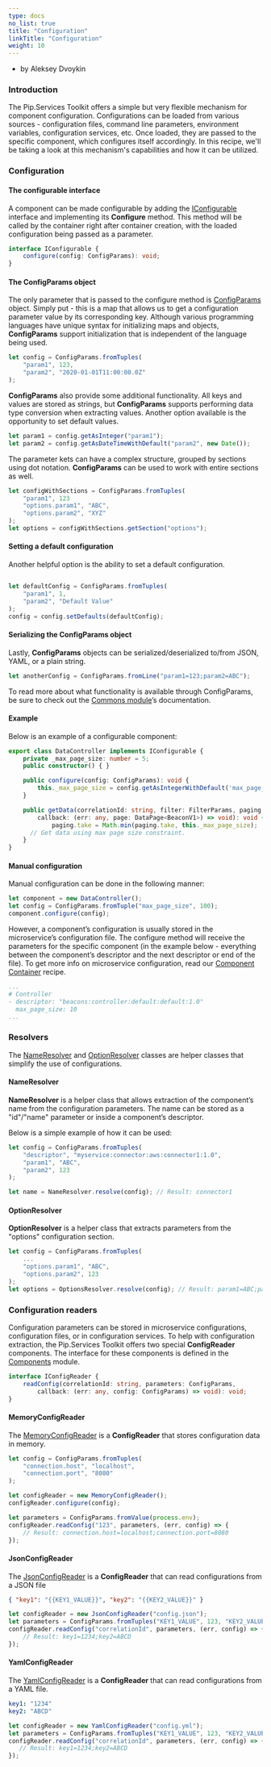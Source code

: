 ```yaml
---
type: docs
no_list: true
title: "Configuration"
linkTitle: "Configuration"
weight: 10
---
```


- by Aleksey Dvoykin

### Introduction

The Pip.Services Toolkit offers a simple but very flexible mechanism for component configuration. Configurations can be loaded from various sources - configuration files, command line parameters, environment variables, configuration services, etc. Once loaded, they are passed to the specific component, which configures itself accordingly. In this recipe, we'll be taking a look at this mechanism's capabilities and how it can be utilized.

### Configuration

#### The configurable interface

A component can be made configurable by adding the [IConfigurable](../../commons/config/iconfigurable/) interface and implementing its **Configure** method. This method will be called by the container right after container creation, with the loaded configuration being passed as a parameter.

```typescript
interface IConfigurable {
	configure(config: ConfigParams): void;
}
```

#### The ConfigParams object

The only parameter that is passed to the configure method is [ConfigParams](../../commons/config/config_params/) object. Simply put - this is a map that allows us to get a configuration parameter value by its corresponding key. Although various programming languages have unique syntax for initializing maps and objects, **ConfigParams** support initialization that is independent of the language being used.

```typescript
let config = ConfigParams.fromTuples(
  	"param1", 123,
  	"param2", "2020-01-01T11:00:00.0Z"
);
```

**ConfigParams** also provide some additional functionality. All keys and values are stored as strings, but **ConfigParams** supports performing data type conversion when extracting values. Another option available is the opportunity to set default values.

```typescript
let param1 = config.getAsInteger("param1");
let param2 = config.getAsDateTimeWithDefault("param2", new Date());
```

The parameter kets can have a complex structure, grouped by sections using dot notation. **ConfigParams** can be used to work with entire sections as well.

```typescript
let configWithSections = ConfigParams.fromTuples(
  	"param1", 123
  	"options.param1", "ABC",
  	"options.param2", "XYZ"
);
let options = configWithSections.getSection("options");
```
#### Setting a default configuration

Another helpful option is the ability to set a default configuration.

```typescript

let defaultConfig = ConfigParams.fromTuples(
  	"param1", 1,
  	"param2", "Default Value"
);
config = config.setDefaults(defaultConfig);
```

#### Serializing the ConfigParams object

Lastly, **ConfigParams** objects can be serialized/deserialized to/from JSON, YAML, or a plain string.

```typescript
let anotherConfig = ConfigParams.fromLine("param1=123;param2=ABC");
```

To read more about what functionality is available through ConfigParams, be sure to check out the [Commons module](../../commons)’s documentation. 

#### Example

Below is an example of a configurable component:

```typescript
export class DataController implements IConfigurable {
   	private _max_page_size: number = 5;
   	public constructor() { }

   	public configure(config: ConfigParams): void {
		this._max_page_size = config.getAsIntegerWithDefault('max_page_size', this._max_page_size);
   	}

   	public getData(correlationId: string, filter: FilterParams, paging: PagingParams,
   	    callback: (err: any, page: DataPage<BeaconV1>) => void): void {
		    paging.take = Math.min(paging.take, this._max_page_size);    
   	  // Get data using max page size constraint.
   	}
}
```

#### Manual configuration

Manual configuration can be done in the following manner:

```typescript
let component = new DataController();
let config = ConfigParams.fromTuple("max_page_size", 100);
component.configure(config);

```

However, a component’s configuration is usually stored in the microservice’s configuration file. The configure method will receive the parameters for the specific component (in the example below - everything between the component’s descriptor and the next descriptor or end of the file). To get more info on microservice configuration, read our [Component Container](../component_container) recipe. 

```yml
...
# Controller
- descriptor: "beacons:controller:default:default:1.0"
  max_page_size: 10
...

```

### Resolvers

The [NameResolver](../../commons/config/name_resolver/) and [OptionResolver](../../commons/config/option_resolver/) classes are helper classes that simplify the use of configurations. 

#### NameResolver

**NameResolver** is a helper class that allows extraction of the component’s name from the configuration parameters. The name can be stored as a "id"/"name" parameter or inside a component’s descriptor.

Below is a simple example of how it can be used:

```typescript
let config = ConfigParams.fromTuples(
	"descriptor", "myservice:connector:aws:connector1:1.0",
	"param1", "ABC",
	"param2", 123
);

let name = NameResolver.resolve(config); // Result: connector1

```

#### OptionResolver

**OptionResolver** is a helper class that extracts parameters from the "options" configuration section.

```typescript
let config = ConfigParams.fromTuples(
	...
	"options.param1", "ABC",
	"options.param2", 123
);
let options = OptionsResolver.resolve(config); // Result: param1=ABC;param2=123
```

### Configuration readers

Configuration parameters can be stored in microservice configurations, configuration files, or in configuration services. To help with configuration extraction, the Pip.Services Toolkit offers two special **ConfigReader** components. The interface for these components is defined in the [Components](../../components) module.

```typescript
interface IConfigReader {
	readConfig(correlationId: string, parameters: ConfigParams, 
        callback: (err: any, config: ConfigParams) => void): void;
}

```

#### MemoryConfigReader

The [MemoryConfigReader](../../components/config/memory_config_reader/) is a **ConfigReader** that stores configuration data in memory.

```typescript
let config = ConfigParams.fromTuples(
	"connection.host", "localhost",
	"connection.port", "8080"
);

let configReader = new MemoryConfigReader();
configReader.configure(config);

let parameters = ConfigParams.fromValue(process.env);
configReader.readConfig("123", parameters, (err, config) => {
	// Result: connection.host=localhost;connection.port=8080
});

```

#### JsonConfigReader

The [JsonConfigReader](../../components/config/json_config_reader/) is a **ConfigReader** that can read configurations from a JSON file

```json
{ "key1": "{{KEY1_VALUE}}", "key2": "{{KEY2_VALUE}}" }
```

```typescript
let configReader = new JsonConfigReader("config.json");
let parameters = ConfigParams.fromTuples("KEY1_VALUE", 123, "KEY2_VALUE", "ABC");
configReader.readConfig("correlationId", parameters, (err, config) => {
	// Result: key1=1234;key2=ABCD
});

```

#### YamlConfigReader

The [YamlConfigReader](../../components/config/yaml_config_reader/) is a **ConfigReader** that can read configurations from a YAML file.

```yml
key1: "1234"
key2: "ABCD"
```

```typescript
let configReader = new YamlConfigReader("config.yml");
let parameters = ConfigParams.fromTuples("KEY1_VALUE", 123, "KEY2_VALUE", "ABC");
configReader.readConfig("correlationId", parameters, (err, config) => {
   // Result: key1=1234;key2=ABCD
});
```




